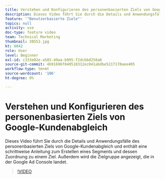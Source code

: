 ```yaml
---
title: Verstehen und Konfigurieren des personenbasierten Ziels von Google-Kundenabgleich
description: Dieses Video führt Sie durch die Details und Anwendungsfälle des personenbasierten Ziels von Google-Kundenabgleich und enthält eine exemplarische Vorgehensweise zum Erstellen eines Segments und dessen Zuordnung zu einem Ziel. Außerdem wird die Zielgruppe angezeigt, die in der Google Ad Console landet.
feature: '"Benutzerbasierte Ziele"'
topics: null
activity: use
doc-type: feature video
team: Technical Marketing
thumbnail: 38552.jpg
kt: 6042
role: User
level: Beginner
exl-id: c333e02e-a585-49aa-b095-f2dcbbd258a8
source-git-commit: 4b91696f840518312ec041abdbe5217178aee405
workflow-type: tm+mt
source-wordcount: '106'
ht-degree: 0%

---
```


# Verstehen und Konfigurieren des personenbasierten Ziels von Google-Kundenabgleich

Dieses Video führt Sie durch die Details und Anwendungsfälle des personenbasierten Ziels von Google-Kundenabgleich und enthält eine schrittweise Anleitung zum Erstellen eines Segments und dessen Zuordnung zu einem Ziel. Außerdem wird die Zielgruppe angezeigt, die in der Google Ad Console landet.

>[!VIDEO](https://video.tv.adobe.com/v/38552/?quality=12&learn=on)

